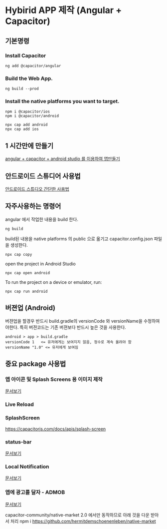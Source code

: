 # Hybirid APP 제작 (Angular + Capacitor)
## 기본명령

### Install Capacitor
```
ng add @capacitor/angular
```
### Build the Web App.
```
ng build --prod
```
### Install the native platforms you want to target.
```
npm i @capacitor/ios
npm i @capacitor/android
```
```
npx cap add android
npx cap add ios
```

## 1 시간만에 만들기
[angular + capacitor + android studio 를 이용하여 앱만들기](build-app-in-1hour.md)

## 안드로이드 스튜디어 사용법
[안드로이드 스튜디오 간단한 사용법](android.md)

## 자주사용하는 명령어
angular 에서 작업한 내용을 build 한다.
```
ng build
```
build된 내용을 native platforms 의 public 으로 옮기고 capacitor.config.json 파일을 생성한다.
```
npx cap copy
```
open the project in Android Studio
```
npx cap open android
```
To run the project on a device or emulator, run:
```
npx cap run android
```


## 버젼업 (Android)
버젼업을 할경우 반드시 build.gradle의 versionCode 와 versionName을 수정하여야한다. 특히 버젼코드는 기존 버젼보다 반드시 높은 것을 사용한다.
```
android > app > build.gradle
versionCode 1   <= 유저에게는 보여지지 않음, 정수로 계속 올려야 함
versionName "1.0" <= 유저에게 보여짐
```




## 중요 package 사용법

### 앱 아이콘 및 Splash Screens 용 이미지 제작
[문서보기](package-creating-splash-screens-and-icons.md)

### Live Reload

### SplashScreen
https://capacitorjs.com/docs/apis/splash-screen

### status-bar
[문서보기](package-status-bar.md)


### Local Notification
[문서보기](package-local-notificaion.md)

### 앱에 광고를 달자 - ADMOB
[문서보기](package-admob.md)


capacitor-community/native-market  2.0 에서만 동작하므로 아래 것을 다운 받아서 처리
npm i https://github.com/hermitdemschoenenleben/native-market


